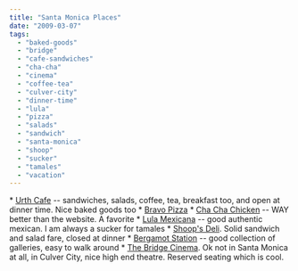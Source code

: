 ```yaml
---
title: "Santa Monica Places"
date: "2009-03-07"
tags: 
  - "baked-goods"
  - "bridge"
  - "cafe-sandwiches"
  - "cha-cha"
  - "cinema"
  - "coffee-tea"
  - "culver-city"
  - "dinner-time"
  - "lula"
  - "pizza"
  - "salads"
  - "sandwich"
  - "santa-monica"
  - "shoop"
  - "sucker"
  - "tamales"
  - "vacation"
---
```


\* [Urth Cafe](http://www.urthcaffe.com/) -- sandwiches, salads, coffee, tea, breakfast too, and open at dinner time. Nice baked goods too \* [Bravo Pizza](http://www.bravosantamonica.com/bravo/) \* [Cha Cha Chicken](http://www.chachachicken.com/) -- WAY better than the website. A favorite \* [Lula Mexicana](http://www.gerrigilliland.com/lula/) -- good authentic mexican. I am always a sucker for tamales \* [Shoop's Deli](http://www.yelp.com/biz/shoops-delicatessen-santa-monica). Solid sandwich and salad fare, closed at dinner \* [Bergamot Station](http://www.bergamotstation.com/) -- good collection of galleries, easy to walk around \* [The Bridge Cinema](http://www.thebridgecinema.com/home/home.asp?l=8275). Ok not in Santa Monica at all, in Culver City, nice high end theatre. Reserved seating which is cool.
